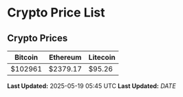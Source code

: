 # Crypto Price List

## Crypto Prices
| Bitcoin | Ethereum | Litecoin |
| ------- | -------- | -------- |
| $102961 | $2379.17 | $95.26 |
**Last Updated:** 2025-05-19 05:45 UTC
**Last Updated:** $DATE$

